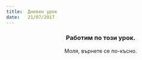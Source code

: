 ```yaml
---
title:  Дневен урок
date:   21/07/2017
---
```


### <center>Работим по този урок.</center>
<center>Моля, върнете се по-късно.</center>